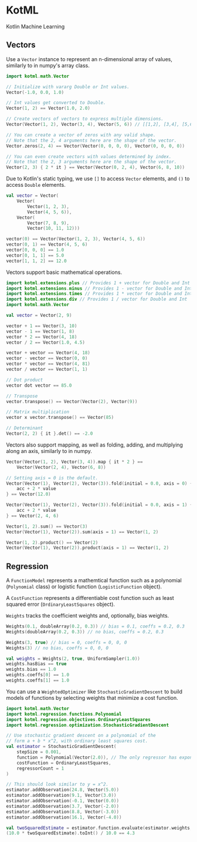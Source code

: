 # KotML
Kotlin Machine Learning

## Vectors

Use a `Vector` instance to represent an n-dimensional array of values, similarly to in numpy's array class.
```kotlin
import kotml.math.Vector

// Initialize with vararg Double or Int values.
Vector(-1.0, 0.0, 1.0)

// Int values get converted to Double.
Vector(1, 2) == Vector(1.0, 2.0)

// Create vectors of vectors to express multiple dimensions.
Vector(Vector(1, 2), Vector(3, 4), Vector(5, 6)) // [[1,2], [3,4], [5,6]]

// You can create a vector of zeros with any valid shape.
// Note that the 2, 4 arguments here are the shape of the vector.
Vector.zeros(2, 4) == Vector(Vector(0, 0, 0, 0), Vector(0, 0, 0, 0))

// You can even create vectors with values determined by index.
// Note that the 2, 3 arguments here are the shape of the vector.
Vector(2, 3) { 2 * it } == Vector(Vector(0, 2, 4), Vector(6, 8, 10))
```

Due to Kotlin's static typing, we use `[]` to access `Vector` elements, and `()` to access `Double` elements.
```kotlin
val vector = Vector(
    Vector(
        Vector(1, 2, 3),
        Vector(4, 5, 6)),
    Vector(
        Vector(7, 8, 9),
        Vector(10, 11, 12)))

vector(0) == Vector(Vector(1, 2, 3), Vector(4, 5, 6))
vector(0, 1) == Vector(4, 5, 6)
vector[0, 0, 0] == 1.0
vector[0, 1, 1] == 5.0
vector[1, 1, 2] == 12.0
```

Vectors support basic mathematical operations.
```kotlin
import kotml.extensions.plus // Provides 1 + vector for Double and Int
import kotml.extensions.minus // Provides 1 - vector for Double and Int
import kotml.extensions.times // Provides 1 * vector for Double and Int
import kotml.extensions.div // Provides 1 / vector for Double and Int
import kotml.math.Vector

val vector = Vector(2, 9)

vector + 1 == Vector(3, 10)
vector - 1 == Vector(1, 8)
vector * 2 == Vector(4, 18)
vector / 2 == Vector(1.0, 4.5)

vector + vector == Vector(4, 18)
vector - vector == Vector(0, 0)
vector * vector == Vector(4, 81)
vector / vector == Vector(1, 1)

// Dot product
vector dot vector == 85.0

// Transpose
vector.transpose() == Vector(Vector(2), Vector(9))

// Matrix multiplication
vector x vector.transpose() == Vector(85)

// Determinant
Vector(2, 2) { it }.det() == -2.0
```

Vectors also support mapping, as well as folding, adding, and multiplying along an axis, similarly to in numpy.
```kotlin
Vector(Vector(1, 2), Vector(3, 4)).map { it * 2 } ==
    Vector(Vector(2, 4), Vector(6, 8))

// Setting axis = 0 is the default.
Vector(Vector(1), Vector(2), Vector(3)).fold(initial = 0.0, axis = 0) { acc, value ->
    acc + 2 * value
} == Vector(12.0)

Vector(Vector(1), Vector(2), Vector(3)).fold(initial = 0.0, axis = 1) { acc, value ->
    acc + 2 * value
} == Vector(2, 4, 6)

Vector(1, 2).sum() == Vector(3)
Vector(Vector(1), Vector(2)).sum(axis = 1) == Vector(1, 2)

Vector(1, 2).product() == Vector(2)
Vector(Vector(1), Vector(2)).product(axis = 1) == Vector(1, 2)
```

## Regression

A `FunctionModel` represents a mathemtical function such as a polynomial (`Polynomial` class) or logistic function (`LogisticFunction` object).

A `CostFunction` represents a differentiable cost function such as least squared error (`OrdinaryLeastSquares` object).

`Weights` tracks the coefficient weights and, optionally, bias weights.
```kotlin
Weights(0.1, doubleArray(0.2, 0.3)) // bias = 0.1, coeffs = 0.2, 0.3
Weights(doubleArray(0.2, 0.3)) // no bias, coeffs = 0.2, 0.3

Weights(3, true) // bias = 0, coeffs = 0, 0, 0
Weights(3) // no bias, coeffs = 0, 0, 0

val weights = Weights(2, true, UniformSampler(1.0))
weights.hasBias == true
weights.bias == 1.0
weights.coeffs[0] == 1.0
weights.coeffs[1] == 1.0
```

You can use a `WeightedOptimizer` like `StochasticGradientDescent` to build models of functions by selecting weights that minimize a cost function.
```kotlin
import kotml.math.Vector
import kotml.regression.functions.Polynomial
import kotml.regression.objectives.OrdinaryLeastSquares
import kotml.regression.optimization.StochasticGradientDescent

// Use stochastic gradient descent on a polynomial of the
// form a + b * x^2, with ordinary least squares cost.
val estimator = StochasticGradientDescent(
    stepSize = 0.001,
    function = Polynomial(Vector(2.0)), // The only regressor has exponent = 2.
    costFunction = OrdinaryLeastSquares,
    regressorCount = 1
)

// This should look similar to y = x^2.
estimator.addObservation(24.8, Vector(5.0))
estimator.addObservation(9.1, Vector(3.0))
estimator.addObservation(-0.1, Vector(0.0))
estimator.addObservation(3.7, Vector(-2.0))
estimator.addObservation(8.8, Vector(-3.0))
estimator.addObservation(16.1, Vector(-4.0))

val twoSquaredEstimate = estimator.function.evaluate(estimator.weights, Vector(2.0))
(10.0 * twoSquaredEstimate).toInt() / 10.0 == 4.3
```
